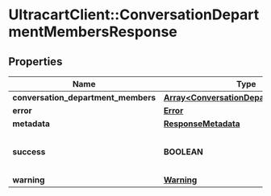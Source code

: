 # UltracartClient::ConversationDepartmentMembersResponse

## Properties
Name | Type | Description | Notes
------------ | ------------- | ------------- | -------------
**conversation_department_members** | [**Array&lt;ConversationDepartmentMember&gt;**](ConversationDepartmentMember.md) |  | [optional] 
**error** | [**Error**](Error.md) |  | [optional] 
**metadata** | [**ResponseMetadata**](ResponseMetadata.md) |  | [optional] 
**success** | **BOOLEAN** | Indicates if API call was successful | [optional] 
**warning** | [**Warning**](Warning.md) |  | [optional] 


